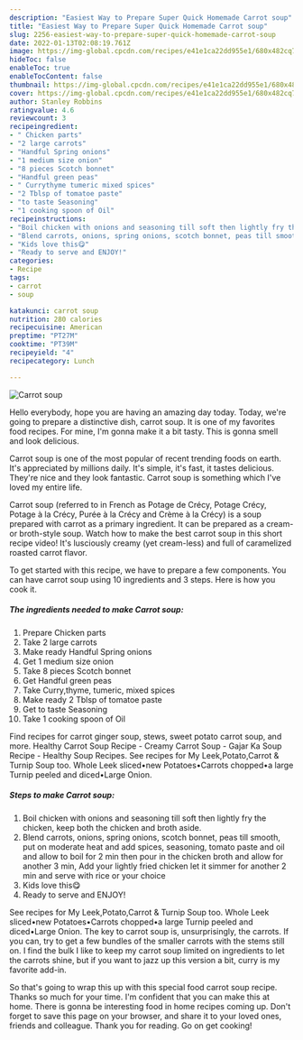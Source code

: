```yaml
---
description: "Easiest Way to Prepare Super Quick Homemade Carrot soup"
title: "Easiest Way to Prepare Super Quick Homemade Carrot soup"
slug: 2256-easiest-way-to-prepare-super-quick-homemade-carrot-soup
date: 2022-01-13T02:08:19.761Z
image: https://img-global.cpcdn.com/recipes/e41e1ca22dd955e1/680x482cq70/carrot-soup-recipe-main-photo.jpg
hideToc: false
enableToc: true
enableTocContent: false
thumbnail: https://img-global.cpcdn.com/recipes/e41e1ca22dd955e1/680x482cq70/carrot-soup-recipe-main-photo.jpg
cover: https://img-global.cpcdn.com/recipes/e41e1ca22dd955e1/680x482cq70/carrot-soup-recipe-main-photo.jpg
author: Stanley Robbins
ratingvalue: 4.6
reviewcount: 3
recipeingredient:
- " Chicken parts"
- "2 large carrots"
- "Handful Spring onions"
- "1 medium size onion"
- "8 pieces Scotch bonnet"
- "Handful green peas"
- " Currythyme tumeric mixed spices"
- "2 Tblsp of tomatoe paste"
- "to taste Seasoning"
- "1 cooking spoon of Oil"
recipeinstructions:
- "Boil chicken with onions and seasoning till soft then lightly fry the chicken, keep both the chicken and broth aside."
- "Blend carrots, onions, spring onions, scotch bonnet, peas till smooth, put on moderate heat and add spices, seasoning, tomato paste and oil and allow to boil for 2 min then pour in the chicken broth and allow for another 3 min, Add your lightly fried chicken let it simmer for another 2 min and serve with rice or your choice"
- "Kids love this😋"
- "Ready to serve and ENJOY!"
categories:
- Recipe
tags:
- carrot
- soup

katakunci: carrot soup 
nutrition: 280 calories
recipecuisine: American
preptime: "PT27M"
cooktime: "PT39M"
recipeyield: "4"
recipecategory: Lunch

---
```



![Carrot soup](https://img-global.cpcdn.com/recipes/e41e1ca22dd955e1/680x482cq70/carrot-soup-recipe-main-photo.jpg)

Hello everybody, hope you are having an amazing day today. Today, we're going to prepare a distinctive dish, carrot soup. It is one of my favorites food recipes. For mine, I'm gonna make it a bit tasty. This is gonna smell and look delicious.

Carrot soup is one of the most popular of recent trending foods on earth. It's appreciated by millions daily. It's simple, it's fast, it tastes delicious. They're nice and they look fantastic. Carrot soup is something which I've loved my entire life.

Carrot soup (referred to in French as Potage de Crécy, Potage Crécy, Potage à la Crécy, Purée à la Crécy and Crème à la Crécy) is a soup prepared with carrot as a primary ingredient. It can be prepared as a cream- or broth-style soup. Watch how to make the best carrot soup in this short recipe video! It&#39;s lusciously creamy (yet cream-less) and full of caramelized roasted carrot flavor.


To get started with this recipe, we have to prepare a few components. You can have carrot soup using 10 ingredients and 3 steps. Here is how you cook it.

<!--inarticleads1-->

##### The ingredients needed to make Carrot soup:

1. Prepare  Chicken parts
1. Take 2 large carrots
1. Make ready Handful Spring onions
1. Get 1 medium size onion
1. Take 8 pieces Scotch bonnet
1. Get Handful green peas
1. Take  Curry,thyme, tumeric, mixed spices
1. Make ready 2 Tblsp of tomatoe paste
1. Get to taste Seasoning
1. Take 1 cooking spoon of Oil


Find recipes for carrot ginger soup, stews, sweet potato carrot soup, and more. Healthy Carrot Soup Recipe - Creamy Carrot Soup - Gajar Ka Soup Recipe - Healthy Soup Recipes. See recipes for My Leek,Potato,Carrot & Turnip Soup too. Whole Leek sliced•new Potatoes•Carrots chopped•a large Turnip peeled and diced•Large Onion. 

<!--inarticleads2-->

##### Steps to make Carrot soup:

1. Boil chicken with onions and seasoning till soft then lightly fry the chicken, keep both the chicken and broth aside.
1. Blend carrots, onions, spring onions, scotch bonnet, peas till smooth, put on moderate heat and add spices, seasoning, tomato paste and oil and allow to boil for 2 min then pour in the chicken broth and allow for another 3 min, Add your lightly fried chicken let it simmer for another 2 min and serve with rice or your choice
1. Kids love this😋
1. Ready to serve and ENJOY!

See recipes for My Leek,Potato,Carrot & Turnip Soup too. Whole Leek sliced•new Potatoes•Carrots chopped•a large Turnip peeled and diced•Large Onion. The key to carrot soup is, unsurprisingly, the carrots. If you can, try to get a few bundles of the smaller carrots with the stems still on. I find the bulk I like to keep my carrot soup limited on ingredients to let the carrots shine, but if you want to jazz up this version a bit, curry is my favorite add-in. 

So that's going to wrap this up with this special food carrot soup recipe. Thanks so much for your time. I'm confident that you can make this at home. There is gonna be interesting food in home recipes coming up. Don't forget to save this page on your browser, and share it to your loved ones, friends and colleague. Thank you for reading. Go on get cooking!
